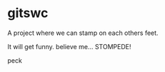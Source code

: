 # gitswc
A project where we can stamp on each others feet.

It will get funny. believe me...
STOMPEDE!







peck
